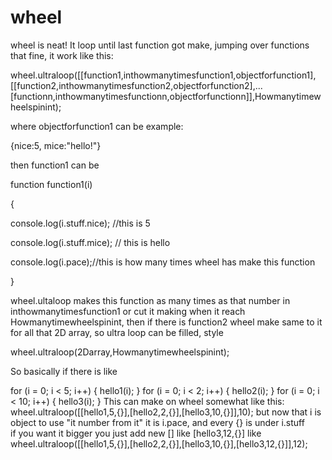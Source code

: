 # wheel
wheel is neat!
It loop until last function got make, jumping over functions that fine, it work like this:

wheel.ultraloop([[function1,inthowmanytimesfunction1,objectforfunction1],[[function2,inthowmanytimesfunction2,objectforfunction2],... [functionn,inthowmanytimesfunctionn,objectforfunctionn]],Howmanytimewheelspinint);

where objectforfunction1 can be example:

{nice:5, mice:"hello!"}

then function1 can be

function function1(i)

{

console.log(i.stuff.nice); //this is 5

console.log(i.stuff.mice); // this is hello

console.log(i.pace);//this is how many times wheel has make this function

}

wheel.ultaloop makes this function as many times as that number in inthowmanytimesfunction1
or cut it making when it reach Howmanytimewheelspinint,
then if there is function2 wheel make same to it for all that 2D array, so ultra loop can be filled, style

wheel.ultraloop(2Darray,Howmanytimewheelspinint);

So basically if there is like

for (i = 0; i < 5; i++) { 
    hello1(i);
}
for (i = 0; i < 2; i++) { 
    hello2(i);
}
for (i = 0; i < 10; i++) { 
    hello3(i);
}
This can make on wheel somewhat like this:
wheel.ultraloop([[hello1,5,{}],[hello2,2,{}],[hello3,10,{}]],10);
but now that i is object to use "it number from it" it is i.pace, and every {} is under i.stuff   
if you want it bigger you just add new [] like [hello3,12,{}] like
wheel.ultraloop([[hello1,5,{}],[hello2,2,{}],[hello3,10,{}],[hello3,12,{}]],12);
